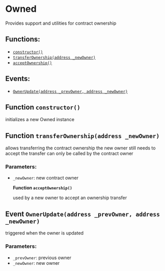 # Owned

Provides support and utilities for contract ownership

## Functions:

* [`constructor()`](owned.md#Owned-constructor--)
* [`transferOwnership(address _newOwner)`](owned.md#Owned-transferOwnership-address-)
* [`acceptOwnership()`](owned.md#Owned-acceptOwnership--)

## Events:

* [`OwnerUpdate(address _prevOwner, address _newOwner)`](owned.md#Owned-OwnerUpdate-address-address-)

## Function `constructor()` <a id="Owned-constructor--"></a>

initializes a new Owned instance

## Function `transferOwnership(address _newOwner)` <a id="Owned-transferOwnership-address-"></a>

allows transferring the contract ownership the new owner still needs to accept the transfer can only be called by the contract owner

### Parameters:

* `_newOwner`:    new contract owner

  **Function `acceptOwnership()`**

  used by a new owner to accept an ownership transfer

## Event `OwnerUpdate(address _prevOwner, address _newOwner)` <a id="Owned-OwnerUpdate-address-address-"></a>

triggered when the owner is updated

### Parameters:

* `_prevOwner`: previous owner
* `_newOwner`: new owner

